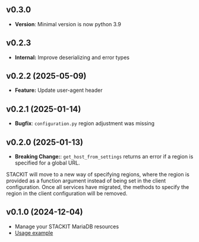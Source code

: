 ## v0.3.0
- **Version**: Minimal version is now python 3.9

## v0.2.3
- **Internal:** Improve deserializing and error types

## v0.2.2 (2025-05-09)
- **Feature:** Update user-agent header

## v0.2.1 (2025-01-14)
- **Bugfix**: `configuration.py` region adjustment was missing

## v0.2.0 (2025-01-13)
- **Breaking Change:**: `get_host_from_settings` returns an error if a region is specified for a global URL.

STACKIT will move to a new way of specifying regions, where the region is provided as a function argument instead of being set in the client configuration. Once all services have migrated, the methods to specify the region in the client configuration will be removed.

## v0.1.0 (2024-12-04)
- Manage your STACKIT MariaDB resources
- [Usage example](https://github.com/stackitcloud/stackit-sdk-python/tree/main/examples/mariadb)

